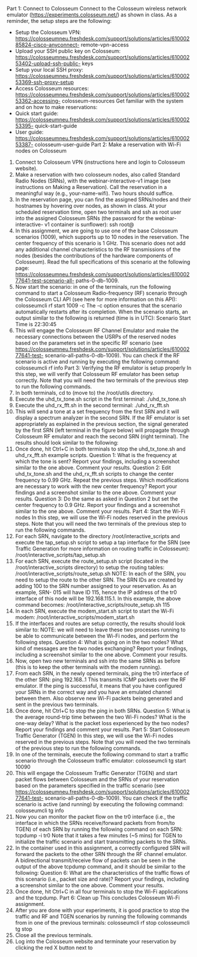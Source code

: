 Part 1: Connect to Colosseum
Connect to the Colosseum wireless network emulator (https://experiments.colosseum.net/) as shown in
class. As a reminder, the setup steps are the following:
- Setup the Colosseum VPN:
https://colosseumneu.freshdesk.com/support/solutions/articles/61000285824-cisco-anyconnect-
remote-vpn-access
- Upload your SSH public key on Colosseum:
https://colosseumneu.freshdesk.com/support/solutions/articles/61000253402-upload-ssh-public-
keys
- Setup your local SSH proxy:
https://colosseumneu.freshdesk.com/support/solutions/articles/61000253369-ssh-proxy-setup
- Access Colosseum resources:
https://colosseumneu.freshdesk.com/support/solutions/articles/61000253362-accessing-
colosseum-resources
Get familiar with the system and on how to make reservations:
- Quick start guide: https://colosseumneu.freshdesk.com/support/solutions/articles/61000253395-
quick-start-guide
- User guide: https://colosseumneu.freshdesk.com/support/solutions/articles/61000253387-
colosseum-user-guide
Part 2: Make a reservation with Wi-Fi nodes on Colosseum
1. Connect to Colosseum VPN (instructions here and login to Colosseum website).
2. Make a reservation with two colosseum nodes, also called Standard Radio Nodes (SRNs), with
the webinar-interactive-v1 image (see instructions on Making a Reservation). Call the
reservation in a meaningful way (e.g., your-name-wifi). Two hours should suffice.
3. In the reservation page, you can find the assigned SRNs/nodes and their hostnames by hovering
over nodes, as shown in class. At your scheduled reservation time, open two terminals and ssh
as root user into the assigned Colosseum SRNs (the password for the webinar-interactive-
v1 container is sunflower):
ssh root@<srn-hostname>
4. In this assignment, we are going to use one of the base Colosseum scenarios (1009), which
supports up to 10 nodes in the reservation. The center frequency of this scenario is 1 GHz. This
scenario does not add any additional channel characteristics to the RF transmissions of the
nodes (besides the contributions of the hardware components of Colosseum). Read the full
specifications of this scenario at the following page:
https://colosseumneu.freshdesk.com/support/solutions/articles/61000277641-test-scenario-all-
paths-0-db-1009.
5. Now start the scenario: in one of the terminals, run the following command to start a Colosseum
Radio-frequency (RF) scenario through the Colosseum CLI API (see here for more information on
this API):
colosseumcli rf start 1009 -c
The -c option ensures that the scenario automatically restarts after its completion. When the
scenario starts, an output similar to the following is returned (time is in UTC):
Scenario Start Time is 22:30:45
5. This will engage the Colosseum RF Channel Emulator and make the necessary connections
between the USRPs of the reserved nodes based on the parameters set in the specific RF
scenario (see https://colosseumneu.freshdesk.com/support/solutions/articles/61000277641-test-
scenario-all-paths-0-db-1009). You can check if the RF scenario is active and running by
executing the following command:
colosseumcli rf info
Part 3: Verifying the RF emulator is setup properly
In this step, we will verify that Colosseum RF emulator has been setup correctly. Note that you will need
the two terminals of the previous step to run the following commands.
1. In both terminals, cd to (move to) the /root/utils directory.
2. Execute the uhd_tx_tone.sh script in the first terminal:
./uhd_tx_tone.sh
3. Execute the uhd_rx_fft.sh in the second terminal:
./uhd_rx_fft.sh
4. This will send a tone at a set frequency from the first SRN and it will display a spectrum analyzer
in the second SRN. If the RF emulator is set appropriately as explained in the previous section,
the signal generated by the first SRN (left terminal in the figure below) will propagate through
Colosseum RF emulator and reach the second SRN (right terminal). The results should look
similar to the following:
5. Once done, hit Ctrl+C in both terminals to stop the uhd_tx_tone.sh and uhd_rx_fft.sh
example scripts.
Question 1: What is the frequency at which the tone is sent? Report your findings, including a screenshot
similar to the one above. Comment your results. 
Question 2: Edit uhd_tx_tone.sh and the uhd_rx_fft.sh scripts to change the center frequency to 0.99
GHz. Repeat the previous steps. Which modifications are necessary to work with the new center
frequency? Report your findings and a screenshot similar to the one above. Comment your results. 
Question 3: Do the same as asked in Question 2 but set the center frequency to 0.9 GHz. Report your
findings and a screenshot similar to the one above. Comment your results. 
Part 4: Start the Wi-Fi nodes
In this step, we will use the Wi-Fi nodes reserved in the previous steps. Note that you will need the two
terminals of the previous step to run the following commands.
1. For each SRN, navigate to the directory /root/interactive_scripts and execute the
tap_setup.sh script to setup a tap interface for the SRN (see Traffic Generation for more
information on routing traffic in Colosseum):
/root/interactive_scripts/tap_setup.sh
2. For each SRN, execute the route_setup.sh script (located in the
/root/interactive_scripts directory) to setup the routing tables:
/root/interactive_scripts/route_setup.sh <ID of the other SRN>
NOTE: In each of the SRN, you need to setup the route to the other SRN. The SRN IDs are
created by adding 100 to the SRN number assigned to your reservation. As an example, SRN-
015 will have ID 115, hence the IP address of the tr0 interface of this node will be 192.168.115.1.
In this example, the above command becomes:
/root/interactive_scripts/route_setup.sh 115
3. In each SRN, execute the modem_start.sh script to start the Wi-Fi modem:
/root/interactive_scripts/modem_start.sh
4. If the interfaces and routes are setup correctly, the results should look similar to:
NOTE: we will need to leave these two processes running to be able to communicate between
the Wi-Fi nodes, and perform the following steps.
Question 4: What is going on in the two nodes? What kind of messages are the two nodes exchanging?
Report your findings, including a screenshot similar to the one above. Comment your results. 
5. Now, open two new terminals and ssh into the same SRNs as before (this is to keep the other
terminals with the modem running).
6. From each SRN, in the newly opened terminals, ping the tr0 interface of the other SRN:
ping 192.168.<other-srn-ID>.1
This transmits ICMP packets over the RF emulator. If the ping is successful, it means that you
have configured your SRNs in the correct way and you have an emulated channel between them.
Also observe new Wi-Fi packets being generated and sent in the previous two terminals.
7. Once done, hit Ctrl+C to stop the ping in both SRNs.
Question 5: What is the average round-trip time between the two Wi-Fi nodes? What is the one-way
delay? What is the packet loss experienced by the two nodes? Report your findings and comment your
results. 
Part 5: Start Colosseum Traffic Generator (TGEN)
In this step, we will use the Wi-Fi nodes reserved in the previous steps. Note that you will need the two
terminals of the previous step to run the following commands.
1. In one of the terminals, execute the following command to start a traffic scenario through the
Colosseum traffic emulator:
colosseumcli tg start 10090
2. This will engage the Colosseum Traffic Generator (TGEN) and start packet flows between
Colosseum and the SRNs of your reservation based on the parameters specified in the traffic
scenario (see https://colosseumneu.freshdesk.com/support/solutions/articles/61000277641-test-
scenario-all-paths-0-db-1009). You can check if the traffic scenario is active (and running) by
executing the following command:
colosseumcli tg info
3. Now you can monitor the packet flow on the tr0 interface (i.e., the interface in which the SRNs
receive/forward packets from from/to TGEN) of each SRN by running the following command on
each SRN:
tcpdump -i tr0
Note that it takes a few minutes (~5 mins) for TGEN to initialize the traffic scenario and start
transmitting packets to the SRNs.
4. In the container used in this assignment, a correctly configured SRN will forward the packets to the
other SRN through the RF channel emulator. A bidirectional transmit/receive flow of packets can
be seen in the output of the above tcpdump command, and it should be similar to the following:
Question 6: What are the characteristics of the traffic flows of this scenario (i.e., packet size and rate)?
Report your findings, including a screenshot similar to the one above. Comment your results. 
5. Once done, hit Ctrl+C in all four terminals to stop the Wi-Fi applications and the tcpdump.
Part 6: Clean up
This concludes Colosseum Wi-Fi assignment.
1. After you are done with your experiments, it is good practice to stop the traffic and RF and TGEN
scenarios by running the following commands from in one of the previous terminals:
colosseumcli rf stop
colosseumcli tg stop
2. Close all the previous terminals.
3. Log into the Colosseum website and terminate your reservation by clicking the red X button next to
